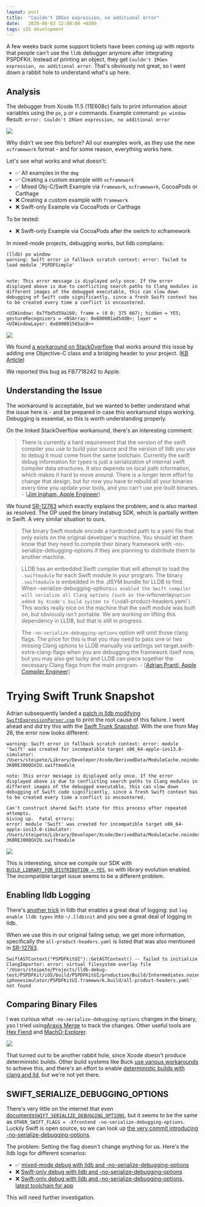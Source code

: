```yaml
---
layout: post
title:  "Couldn't IRGen expression, no additional error"
date:   2020-06-03 12:00:00 +0200
tags: iOS development
---
```


A few weeks back some support tickets have been coming up with reports that people can't use the `lldb` debugger anymore after integrating PSPDFKit. Instead of printing an object, they get `Couldn't IRGen expression, no additional error`. That's obviously not great, so I went down a rabbit hole to understand what's up here. 

## Analysis

The debugger from Xcode 11.5 (11E608c) fails to print information about variables using the `po`, `p` or `e` commands. 
Example command: `po window`
Result: `error: Couldn't IRGen expression, no additional error`

![](/assets/img/2020/lldb-debugging/xcode-lldb.png)

Why didn't we see this before? All our examples work, as they use the new `xcframework` format - and for some reason, everything works here.

Let's see what works and what doesn't:

- ✅ All examples in the `dmg`
- ✅ Creating a custom example with `xcframework`
- ✅ Mixed Obj-C/Swift Example via `framework`, `xcframework`, CocoaPods or Carthage
- ❌ Creating a custom example with `framework`
- ❌ Swift-only Example via CocoaPods or Carthage

To be tested:
- ❌ Swift-only Example via CocoaPods after the switch to xcframework

In mixed-mode projects, debugging works, but lldb complains:

```
(lldb) po window
warning: Swift error in fallback scratch context: error: failed to load module 'PSPDFSimple'


note: This error message is displayed only once. If the error displayed above is due to conflicting search paths to Clang modules in different images of the debugged executable, this can slow down debugging of Swift code significantly, since a fresh Swift context has to be created every time a conflict is encountered.

<UIWindow: 0x7fbd5d59a160; frame = (0 0; 375 667); hidden = YES; gestureRecognizers = <NSArray: 0x600001ad5dd0>; layer = <UIWindowLayer: 0x600001565ac0>>
```

![](/assets/img/2020/lldb-debugging/xcode-lldb-mixed.png)

We found [a workaround on StackOverflow](https://stackoverflow.com/questions/54776459/whats-the-solution-for-error-couldnt-irgen-expression-no-additional-error/61824142#61824142) that works around this issue by adding one Objective-C class and a bridging header to your project. ([KB Article](https://pspdfkit.com/guides/ios/current/knowledge-base/debugging-issues/))

We reported this bug as FB7718242 to Apple.

## Understanding the Issue

The workaround is acceptable, but we wanted to better understand what the issue here is - and be prepared in case this workaround stops working. Debugging is essential, so this is worth understanding properly.

On the linked StackOverflow workaround, there's an interesting comment:

>There is currently a hard requirement that the version of the swift compiler you use to build your source and the version of lldb you use to debug it must come from the same toolchain. Currently the swift debug information for types is just a serialization of internal swift compiler data structures. It also depends on local path information, which makes it hard to move around. There is a longer term effort to change that design, but for now you have to rebuild all your binaries every time you update your tools, and you can't use pre-built binaries. - [[Jim Ingham, Apple Engineer](https://stackoverflow.com/questions/54776459/whats-the-solution-for-error-couldnt-irgen-expression-no-additional-error/61824142#61824142)]

We found [SR-12783](https://bugs.swift.org/browse/SR-12783) which exactly explains the problem, and is also marked as resolved. The OP used the binary Instabug SDK, which is partially written in Swift. A very similar situation to ours.

> The binary Swift module encode a hardcoded path to a yaml file that only exists on the original developer's machine. You should let them know that they need to compile their binary framework with -no-serialize-debugging-options if they are planning to distribute them to another machine.

> LLDB has an embedded Swift compiler that will attempt to load the `.swiftmodule` for each Swift module in your program. The binary `.swiftmodule` is embedded in the .dSYM bundle for LLDB to find. When -serialize-debugging-options` is enabled the Swift compiler will serialize all Clang options (such as the `-ivfsoverlay` option added by Xcode's build system to find `all-product-headers.yaml`). This works really nice on the machine that the swift module was built on, but obviously isn't portable. We are working on lifting this dependency in LLDB, but that is still in progress.

> The `-no-serialize-debugging-options` option will omit those clang flags. The price for this is that you may need to pass one or two missing Clang options to LLDB manually via settings set target.swift-extra-clang-flags when you are debugging the framework itself now, but you may also get lucky and LLDB can piece together the necessary Clang flags from the main program. - [[Adrian Prantl, Apple Compiler Engineer](https://bugs.swift.org/browse/SR-12783?focusedCommentId=56548&page=com.atlassian.jira.plugin.system.issuetabpanels%3Acomment-tabpanel#comment-56548)]

# Trying Swift Trunk Snapshot

Adrian subsequently landed a [patch in lldb modifying `SwiftExpressionParser.cpp`](https://github.com/apple/llvm-project/pull/1220) to print the root cause of this failure. I went ahead and did try this with the [Swift Trunk Snapshot](https://swift.org/download/#snapshots). With the one from May 26, the error now looks different:

```
warning: Swift error in fallback scratch context: error: module 'Swift' was created for incompatible target x86_64-apple-ios13.0-simulator: /Users/steipete/Library/Developer/Xcode/DerivedData/ModuleCache.noindex/Swift-3K8REJ00QGV2U.swiftmodule

note: This error message is displayed only once. If the error displayed above is due to conflicting search paths to Clang modules in different images of the debugged executable, this can slow down debugging of Swift code significantly, since a fresh Swift context has to be created every time a conflict is encountered.

Can't construct shared Swift state for this process after repeated attempts.
Giving up.  Fatal errors:
error: module 'Swift' was created for incompatible target x86_64-apple-ios13.0-simulator: /Users/steipete/Library/Developer/Xcode/DerivedData/ModuleCache.noindex/Swift-3K8REJ00QGV2U.swiftmodule
```

![](/assets/img/2020/lldb-debugging/xcode-lldb-newtoolchain.png)

This is interesting, since we compile our SDK with [`BUILD_LIBRARY_FOR_DISTRIBUTION = YES`](https://swift.org/blog/library-evolution/), so with library evolution enabled. The incompatible target issue seems to be a different problem.

## Enabling lldb Logging 

There's [another trick](https://forums.swift.org/t/swiftpm-and-lldb/26966) in lldb that enables a great deal of logging: put `log enable lldb types` into `~/.lldbinit` and you see a great deal of logging in lldb.

When we use this in our original failing setup, we get more information, specifically the `all-product-headers.yaml` is listed that was also mentioned in [SR-12783](https://bugs.swift.org/browse/SR-12783).

```
SwiftASTContext("PSPDFKitUI")::GetASTContext() -- failed to initialize ClangImporter: error: virtual filesystem overlay file '/Users/steipete/Projects/lldb-debug-test/PSPDFKit/iOS/build/PSPDFKitUI/production/Build/Intermediates.noindex/ArchiveIntermediates/PSPDFKitUI.framework/IntermediateBuildFilesPath/PSPDFKitUI.build/Release-iphonesimulator/PSPDFKitUI.framework.build/all-product-headers.yaml' not found
```

## Comparing Binary Files

I was curious what `-no-serialize-debugging-options` changes in the binary, yso I tried using[Araxis Merge](https://www.araxis.com/merge/documentation-os-x/comparing-binary-files.en) to track the changes. Other useful tools are [Hex Fiend](https://ridiculousfish.com/hexfiend/) and [MachO-Explorer](https://github.com/DeVaukz/MachO-Explorer).

![](/assets/img/2020/lldb-debugging/araxis-merge.png)

That turned out to be another rabbit hole, since Xcode doesn't produce deterministic builds. Other build systems like Buck [use various workarounds](https://milen.me/writings/apple-linker-ld64-deterministic-builds-oso-prefix/) to achieve this, and there's an effort to enable [deterministic builds with clang and lld](http://blog.llvm.org/2019/11/deterministic-builds-with-clang-and-lld.html), but we're not yet there. 

## SWIFT_SERIALIZE_DEBUGGING_OPTIONS

There's very little on the internet that even [documents](https://github.com/apple/swift-package-manager/pull/2713)[`SWIFT_SERIALIZE_DEBUGGING_OPTIONS`](https://twitter.com/evandcoleman/status/1266414571180429312), but it seems to be the same as `OTHER_SWIFT_FLAGS = -Xfrontend -no-serialize-debugging-options`. Luckily Swift is open source, so we can look up [the very commit introducing -no-serialize-debugging-options](https://github.com/apple/swift/commit/8ee17a4d0d0bba46a0b3b6e200c95d40a548a02e).

The problem: Setting the flag doesn't change anything for us. Here's the lldb logs for different scenarios:

- ✅ [mixed-mode debug with lldb and -no-serialize-debugging-options](https://gist.github.com/steipete/fb86213fbc7407d6c217277ee2be7ac1)
- ❌ [Swift-only debug with lldb and -no-serialize-debugging-options](https://gist.github.com/steipete/9eaaa17f552aef875e139a6e2fb9503f)
- ❌ [Swift-only debug with lldb and -no-serialize-debugging-options, latest toolchain for app](https://gist.github.com/steipete/9eaaa17f552aef875e139a6e2fb9503f)

This will need further investigation.